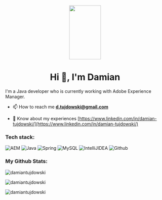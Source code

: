 <h1 align="center"><img src="https://cdn.jsdelivr.net/gh/devicons/devicon/icons/java/java-original.svg" width="100" height="170" /></h1>
<h1 align="center">Hi 👋, I'm Damian</h1>

I'm a Java developer who is currently working with Adobe Experience Manager.

- 📫 How to reach me **d.tujdowski@gmail.com**

- 📄 Know about my experiences [https://www.linkedin.com/in/damian-tujdowski/](https://www.linkedin.com/in/damian-tujdowski/)

<h3 align="left">Tech stack:</h3>
<p><img src="https://img.shields.io/badge/%20-AEM-red" alt="AEM"/>
   <img src="https://img.shields.io/badge/Java-ED8B00?style=for-the-badge&logo=openjdk&logoColor=white" alt="Java"/>
   <img src="https://img.shields.io/badge/spring-%236DB33F.svg?style=for-the-badge&logo=spring&logoColor=white" alt="Spring"/> 
   <img src="https://img.shields.io/badge/mysql-%2300f.svg?style=for-the-badge&logo=mysql&logoColor=white" alt="MySQL"/> 
   <img src="https://img.shields.io/badge/IntelliJIDEA-000000.svg?style=for-the-badge&logo=intellij-idea&logoColor=white" alt="IntelliJIDEA"/>
   <img src="https://img.shields.io/badge/github-%23121011.svg?style=for-the-badge&logo=github&logoColor=white" alt="Github"/>
   </p>

<h3 align="left">My Github Stats:</h3>

<p><img style="display: block; margin: auto;"" src="https://github-readme-stats.vercel.app/api/top-langs?username=damiantujdowski&show_icons=true&locale=en&layout=compact&theme=darcula" alt="damiantujdowski" /></p>

<p><img style="display: block; margin: auto;" src="https://github-readme-stats.vercel.app/api?username=damiantujdowski&show_icons=true&locale=en&theme=darcula" alt="damiantujdowski" /></p>

<p><img style="display: block; margin: auto;" src="https://github-readme-streak-stats.herokuapp.com/?user=damiantujdowski&theme=darcula" alt="damiantujdowski" /></p>
